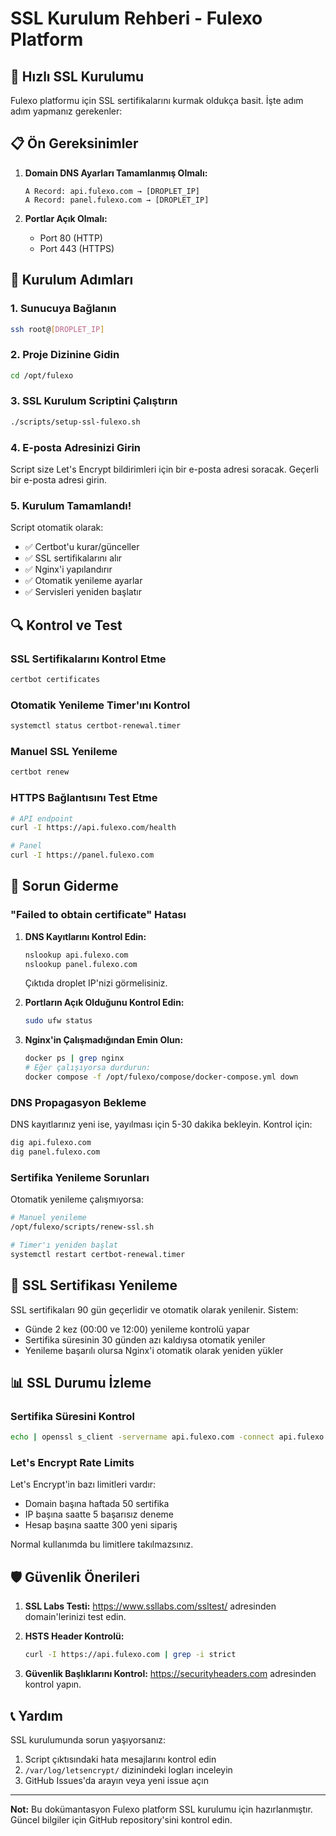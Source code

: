 # SSL Kurulum Rehberi - Fulexo Platform

## 🔐 Hızlı SSL Kurulumu

Fulexo platformu için SSL sertifikalarını kurmak oldukça basit. İşte adım adım yapmanız gerekenler:

## 📋 Ön Gereksinimler

1. **Domain DNS Ayarları Tamamlanmış Olmalı:**
   ```
   A Record: api.fulexo.com → [DROPLET_IP]
   A Record: panel.fulexo.com → [DROPLET_IP]
   ```

2. **Portlar Açık Olmalı:**
   - Port 80 (HTTP)
   - Port 443 (HTTPS)

## 🚀 Kurulum Adımları

### 1. Sunucuya Bağlanın
```bash
ssh root@[DROPLET_IP]
```

### 2. Proje Dizinine Gidin
```bash
cd /opt/fulexo
```

### 3. SSL Kurulum Scriptini Çalıştırın
```bash
./scripts/setup-ssl-fulexo.sh
```

### 4. E-posta Adresinizi Girin
Script size Let's Encrypt bildirimleri için bir e-posta adresi soracak. Geçerli bir e-posta adresi girin.

### 5. Kurulum Tamamlandı!
Script otomatik olarak:
- ✅ Certbot'u kurar/günceller
- ✅ SSL sertifikalarını alır
- ✅ Nginx'i yapılandırır
- ✅ Otomatik yenileme ayarlar
- ✅ Servisleri yeniden başlatır

## 🔍 Kontrol ve Test

### SSL Sertifikalarını Kontrol Etme
```bash
certbot certificates
```

### Otomatik Yenileme Timer'ını Kontrol
```bash
systemctl status certbot-renewal.timer
```

### Manuel SSL Yenileme
```bash
certbot renew
```

### HTTPS Bağlantısını Test Etme
```bash
# API endpoint
curl -I https://api.fulexo.com/health

# Panel
curl -I https://panel.fulexo.com
```

## 🚨 Sorun Giderme

### "Failed to obtain certificate" Hatası

1. **DNS Kayıtlarını Kontrol Edin:**
   ```bash
   nslookup api.fulexo.com
   nslookup panel.fulexo.com
   ```
   Çıktıda droplet IP'nizi görmelisiniz.

2. **Portların Açık Olduğunu Kontrol Edin:**
   ```bash
   sudo ufw status
   ```

3. **Nginx'in Çalışmadığından Emin Olun:**
   ```bash
   docker ps | grep nginx
   # Eğer çalışıyorsa durdurun:
   docker compose -f /opt/fulexo/compose/docker-compose.yml down
   ```

### DNS Propagasyon Bekleme

DNS kayıtlarınız yeni ise, yayılması için 5-30 dakika bekleyin. Kontrol için:
```bash
dig api.fulexo.com
dig panel.fulexo.com
```

### Sertifika Yenileme Sorunları

Otomatik yenileme çalışmıyorsa:
```bash
# Manuel yenileme
/opt/fulexo/scripts/renew-ssl.sh

# Timer'ı yeniden başlat
systemctl restart certbot-renewal.timer
```

## 🔄 SSL Sertifikası Yenileme

SSL sertifikaları 90 gün geçerlidir ve otomatik olarak yenilenir. Sistem:
- Günde 2 kez (00:00 ve 12:00) yenileme kontrolü yapar
- Sertifika süresinin 30 günden azı kaldıysa otomatik yeniler
- Yenileme başarılı olursa Nginx'i otomatik olarak yeniden yükler

## 📊 SSL Durumu İzleme

### Sertifika Süresini Kontrol
```bash
echo | openssl s_client -servername api.fulexo.com -connect api.fulexo.com:443 2>/dev/null | openssl x509 -noout -dates
```

### Let's Encrypt Rate Limits

Let's Encrypt'in bazı limitleri vardır:
- Domain başına haftada 50 sertifika
- IP başına saatte 5 başarısız deneme
- Hesap başına saatte 300 yeni sipariş

Normal kullanımda bu limitlere takılmazsınız.

## 🛡️ Güvenlik Önerileri

1. **SSL Labs Testi:**
   https://www.ssllabs.com/ssltest/ adresinden domain'lerinizi test edin.

2. **HSTS Header Kontrolü:**
   ```bash
   curl -I https://api.fulexo.com | grep -i strict
   ```

3. **Güvenlik Başlıklarını Kontrol:**
   https://securityheaders.com adresinden kontrol yapın.

## 📞 Yardım

SSL kurulumunda sorun yaşıyorsanız:
1. Script çıktısındaki hata mesajlarını kontrol edin
2. `/var/log/letsencrypt/` dizinindeki logları inceleyin
3. GitHub Issues'da arayın veya yeni issue açın

---

**Not:** Bu dokümantasyon Fulexo platform SSL kurulumu için hazırlanmıştır. Güncel bilgiler için GitHub repository'sini kontrol edin.
